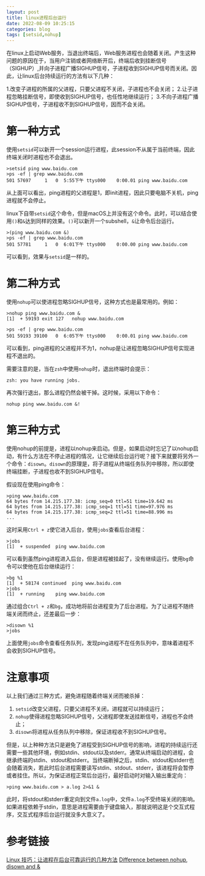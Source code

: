 ```yaml
---
layout: post
title: linux进程后台运行
date: 2022-08-09 10:25:15
categories: blog
tags: [setsid,nohup]
---
```


在linux上启动Web服务，当退出终端后，Web服务进程也会随着关闭。产生这种问题的原因在于，当用户注销或者网络断开后，终端后收到挂断信号（SIGHUP）,并向子进程广播SIGHUP信号，子进程收到SIGHUP信号而关闭。因此，让linux后台持续运行的方法有以下几种：

1.改变子进程的所属的父进程，只要父进程不关闭，子进程也不会关闭；
2.让子进程忽略挂断信号，即使收到SIGHUP信号，也任性地继续运行；
3.不向子进程广播SIGHUP信号，子进程收不到SIGHUP信号，因而不会关闭。

# 第一种方式

使用`setsid`可以新开一个session运行进程，此session不从属于当前终端，因此终端关闭时进程也不会退出。

```
>setsid ping www.baidu.com
>ps -ef | grep www.baidu.com
501 57697     1   0  5:55下午 ttys000    0:00.01 ping www.baidu.com
```

从上面可以看出，ping进程的父进程是1，即init进程，因此只要电脑不关机，ping进程就不会停止。

linux下自带`setsid`这个命令，但是macOS上并没有这个命令。此时，可以结合使用`()`和`&`达到同样的效果。`()`可以新开一个subshell，`&`让命令后台运行。

```
>(ping www.baidu.com &)
>ps -ef | grep www.baidu.com
501 57781     1   0  6:01下午 ttys000    0:00.00 ping www.baidu.com
```

可以看到，效果与`setsid`是一样的。


# 第二种方式

使用`nohup`可以使进程忽略SIGHUP信号，这种方式也是最常用的。例如：

```
>nohup ping www.baidu.com &
[1]  + 59193 exit 127   nohup www.baidu.com

>ps -ef | grep www.baidu.com
501 59193 39100   0  6:05下午 ttys000    0:00.01 ping www.baidu.com
```

可以看到，ping进程的父进程并不为1，nohup是让进程忽略SIGHUP信号实现进程不退出的。

需要注意的是，当在`zsh`中使用`nohup`时，退出终端时会提示：

```
zsh: you have running jobs.
```

再次强行退出，那么进程仍然会被干掉。这时候，采用以下命令：

```
nohup ping www.baidu.com &!
```


# 第三种方式

使用nohup的前提是，进程以nohup来启动。但是，如果启动时忘记了以nohup启动，有什么方法在不停止进程的情况，让它继续后台运行呢？接下来就要将另外一个命令：`disown`。`disown`的原理是，将子进程从终端任务队列中移除，所以即使终端挂断，子进程也收不到SIGHUP信号。

假设现在使用ping命令：

```
>ping www.baidu.com
64 bytes from 14.215.177.38: icmp_seq=0 ttl=51 time=19.642 ms
64 bytes from 14.215.177.38: icmp_seq=1 ttl=51 time=97.976 ms
64 bytes from 14.215.177.38: icmp_seq=2 ttl=51 time=88.996 ms
...
```

这时采用`Ctrl + z`使它进入后台，使用`jobs`查看后台进程：

```
>jobs
[1]  + suspended  ping www.baidu.com
```

可以看到虽然ping进程进入后台，但是进程被挂起了，没有继续运行。使用`bg`命令可以使他在后台继续运行：

```
>bg %1
[1]  + 58174 continued  ping www.baidu.com
>jobs
[1]  + running    ping www.baidu.com
```

通过组合`Ctrl + z`和`bg`，成功地将前台进程变为了后台进程。为了让进程不随终端关闭而终止，还差最后一步：

```
>disown %1
>jobs
```

上面使用`jobs`命令查看任务队列，发现ping进程不在任务队列中，意味着进程不会收到SIGHUP信号。


# 注意事项

以上我们通过三种方式，避免进程随着终端关闭而被杀掉：

1. `setsid`改变父进程，只要父进程不关闭，进程就可以持续运行；
2. `nohup`使得进程忽略SIGHUP信号，父进程即使发送挂断信号，进程也不会终止；
3. `disown`将进程从任务队列中移除，保证进程收不到SIGHUP信号。

但是，以上种种方法只是避免了进程受到SIGHUP信号的影响，进程的持续运行还需要一些其他环境，例如stdin、stdout以及stderr。通常从终端启动的进程，会继承终端的stdin、stdout和stderr。当终端断掉之后，stdin、stdout和stderr也会随着消失，若此时后台进程需要读写stdin、stdout、stderr，该进程将会暂停或者挂住。所以，为保证进程正常后台运行，最好启动时对输入输出重定向：

```
>ping www.baidu.com > a.log 2>&1 &
```

此时，将stdout和stderr重定向到文件`a.log`中，文件`a.log`不受终端关闭的影响。如果进程依赖于stdin，意思是进程需要由于键盘输入，那就说明这是个交互式程序，交互式程序后台运行就没多大意义了。

# 参考链接
[Linux 技巧：让进程在后台可靠运行的几种方法](https://www.ibm.com/developerworks/cn/linux/l-cn-nohup/index.html)
[Difference between nohup, disown and &](https://unix.stackexchange.com/questions/3886/difference-between-nohup-disown-and)
